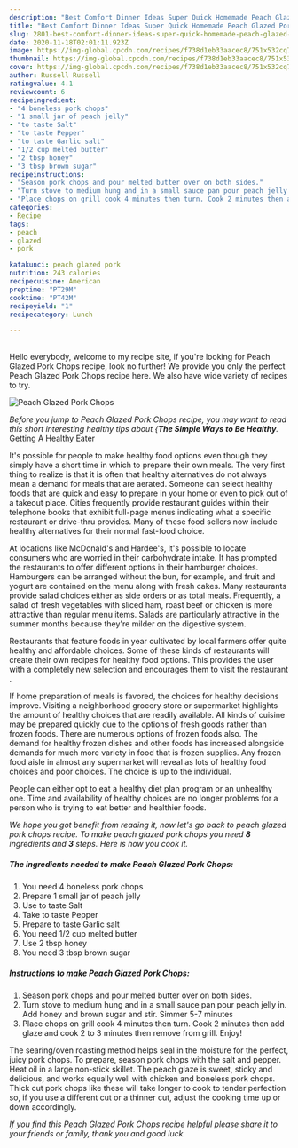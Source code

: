 ```yaml
---
description: "Best Comfort Dinner Ideas Super Quick Homemade Peach Glazed Pork Chops"
title: "Best Comfort Dinner Ideas Super Quick Homemade Peach Glazed Pork Chops"
slug: 2801-best-comfort-dinner-ideas-super-quick-homemade-peach-glazed-pork-chops
date: 2020-11-18T02:01:11.923Z
image: https://img-global.cpcdn.com/recipes/f738d1eb33aacec8/751x532cq70/peach-glazed-pork-chops-recipe-main-photo.jpg
thumbnail: https://img-global.cpcdn.com/recipes/f738d1eb33aacec8/751x532cq70/peach-glazed-pork-chops-recipe-main-photo.jpg
cover: https://img-global.cpcdn.com/recipes/f738d1eb33aacec8/751x532cq70/peach-glazed-pork-chops-recipe-main-photo.jpg
author: Russell Russell
ratingvalue: 4.1
reviewcount: 6
recipeingredient:
- "4 boneless pork chops"
- "1 small jar of peach jelly"
- "to taste Salt"
- "to taste Pepper"
- "to taste Garlic salt"
- "1/2 cup melted butter"
- "2 tbsp honey"
- "3 tbsp brown sugar"
recipeinstructions:
- "Season pork chops and pour melted butter over on both sides."
- "Turn stove to medium hung and in a small sauce pan pour peach jelly in. Add honey and brown sugar and stir. Simmer 5-7 minutes"
- "Place chops on grill cook 4 minutes then turn. Cook 2 minutes then add glaze and cook 2 to 3 minutes then remove from grill. Enjoy!"
categories:
- Recipe
tags:
- peach
- glazed
- pork

katakunci: peach glazed pork 
nutrition: 243 calories
recipecuisine: American
preptime: "PT29M"
cooktime: "PT42M"
recipeyield: "1"
recipecategory: Lunch

---
```

<br>
Hello everybody, welcome to my recipe site, if you're looking for Peach Glazed Pork Chops recipe, look no further! We provide you only the perfect Peach Glazed Pork Chops recipe here. We also have wide variety of recipes to try.
<br>


![Peach Glazed Pork Chops](https://img-global.cpcdn.com/recipes/f738d1eb33aacec8/751x532cq70/peach-glazed-pork-chops-recipe-main-photo.jpg)

<i>Before you jump to Peach Glazed Pork Chops recipe, you may want to read this short interesting healthy tips about {<strong>The Simple Ways to Be Healthy</strong>.</i>
Getting A Healthy Eater

It's possible for people to make healthy food options even though they simply have a short time in which to prepare their own meals. The very first thing to realize is that it is often that healthy alternatives do not always mean a demand for meals that are aerated. Someone can select healthy foods that are quick and easy to prepare in your home or even to pick out of a takeout place. Cities frequently provide restaurant guides within their telephone books that exhibit full-page menus indicating what a specific restaurant or drive-thru provides. Many of these food sellers now include healthy alternatives for their normal fast-food choice.

At locations like McDonald's and Hardee's, it's possible to locate consumers who are worried in their carbohydrate intake.  It has prompted the restaurants to offer different options in their hamburger choices. Hamburgers can be arranged without the bun, for example, and fruit and yogurt are contained on the menu along with fresh cakes. Many restaurants provide salad choices either as side orders or as total meals. Frequently, a salad of fresh vegetables with sliced ham, roast beef or chicken is more attractive than regular menu items.  Salads are particularly attractive in the summer months because they're milder on the digestive system.

Restaurants that feature foods in year cultivated by local farmers offer quite healthy and affordable choices. Some of these kinds of restaurants will create their own recipes for healthy food options.  This provides the user with a completely new selection and encourages them to visit the restaurant .

If home preparation of meals is favored, the choices for healthy decisions improve. Visiting a neighborhood grocery store or supermarket highlights the amount of healthy choices that are readily available.  All kinds of cuisine may be prepared quickly due to the options of fresh goods rather than frozen foods. There are numerous options of frozen foods also. The demand for healthy frozen dishes and other foods has increased alongside demands for much more variety in food that is frozen supplies. Any frozen food aisle in almost any supermarket will reveal as lots of healthy food choices and poor choices. The choice is up to the individual.

People can either opt to eat a healthy diet plan program or an unhealthy one. Time and availability of healthy choices are no longer problems for a person who is trying to eat better and healthier foods.


<i>We hope you got benefit from reading it, now let's go back to peach glazed pork chops recipe. To make peach glazed pork chops you need <strong>8</strong> ingredients and <strong>3</strong> steps. Here is how you cook it.
</i>

##### The ingredients needed to make Peach Glazed Pork Chops:

1. You need 4 boneless pork chops
1. Prepare 1 small jar of peach jelly
1. Use to taste Salt
1. Take to taste Pepper
1. Prepare to taste Garlic salt
1. You need 1/2 cup melted butter
1. Use 2 tbsp honey
1. You need 3 tbsp brown sugar


##### Instructions to make Peach Glazed Pork Chops:

1. Season pork chops and pour melted butter over on both sides.
1. Turn stove to medium hung and in a small sauce pan pour peach jelly in. Add honey and brown sugar and stir. Simmer 5-7 minutes
1. Place chops on grill cook 4 minutes then turn. Cook 2 minutes then add glaze and cook 2 to 3 minutes then remove from grill. Enjoy!


The searing/oven roasting method helps seal in the moisture for the perfect, juicy pork chops. To prepare, season pork chops with the salt and pepper. Heat oil in a large non-stick skillet. The peach glaze is sweet, sticky and delicious, and works equally well with chicken and boneless pork chops. Thick cut pork chops like these will take longer to cook to tender perfection so, if you use a different cut or a thinner cut, adjust the cooking time up or down accordingly. 

<i>If you find this Peach Glazed Pork Chops recipe helpful please share it to your friends or family, thank you and good luck.</i>
